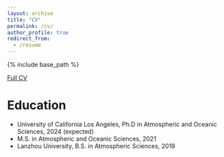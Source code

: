 ```yaml
---
layout: archive
title: "CV"
permalink: /cv/
author_profile: true
redirect_from:
  - /resume
---
```


{% include base_path %}

[Full CV](CV.pdf)

Education
======
* University of California Los Angeles, Ph.D in Atmospheric and Oceanic Sciences, 2024 (expected)
* M.S. in Atmospheric and Oceanic Sciences, 2021
* Lanzhou University, B.S. in Atmospheric Sciences, 2019

  

